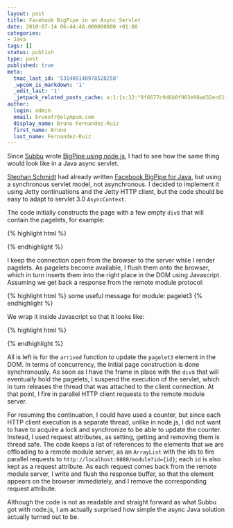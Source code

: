```yaml
---
layout: post
title: Facebook BigPipe in an Async Servlet
date: 2010-07-14 06:44:48.000000000 +01:00
categories:
- Java
tags: []
status: publish
type: post
published: true
meta:
  tmac_last_id: '531409148978528258'
  _wpcom_is_markdown: '1'
  _edit_last: '1'
  _jetpack_related_posts_cache: a:1:{s:32:"8f6677c9d6b0f903e98ad32ec61f8deb";a:2:{s:7:"expires";i:1415314715;s:7:"payload";a:3:{i:0;a:1:{s:2:"id";i:315;}i:1;a:1:{s:2:"id";i:313;}i:2;a:1:{s:2:"id";i:335;}}}}
author:
  login: admin
  email: brunofr@olympum.com
  display_name: Bruno Fernandez-Ruiz
  first_name: Bruno
  last_name: Fernandez-Ruiz
---
```


Since <a href="http://www.subbu.org/">Subbu</a> wrote <a href="http://www.subbu.org/blog/2010/07/bigpipe-done-in-node-js">BigPipe using node.js</a>, I had to see how the same thing would look like in a Java async servlet.

<a href="http://codemonkeyism.com/">Stephan Schmidt</a> had already written <a href="http://codemonkeyism.com/facebook-bigpipe-java/">Facebook BigPipe for Java</a>, but using a synchronous servlet model, not asynchronous. I decided to implement it using Jetty continuations and the Jetty HTTP client, but the code should be easy to adapt to servlet 3.0 <code>AsyncContext</code>.

<script src="http://gist.github.com/475077.js"></script>

The code initially constructs the page with a few empty <code>div</code>s that will contain the pagelets, for example:

{% highlight html %}
<div id='pagelet3'></div>
{% endhighlight %}

I keep the connection open from the browser to the server while I render pagelets. As pagelets become available, I flush them onto the browser, which in turn inserts them into the right place in the DOM using Javascript. Assuming we get back a response from the remote module protocol:

{% highlight html %}
<span>some useful message for module: pagelet3</span>
{% endhighlight %}

We wrap it inside Javascript so that it looks like:

{% highlight html %}
<script>arrived('pagelet3', '<span>some useful message for module: pagelet3</span>');</script>
{% endhighlight %}

All is left is for the <code>arrived</code> function to update the
<code>pagelet3</code> element in the DOM. In terms of concurrency, the
initial page construction is done synchronously. As soon as I have the
frame in place with the <code>div</code>s that will eventually hold
the pagelets, I suspend the execution of the servlet, which in turn
releases the thread that was attached to the client connection. At
that point, I fire in parallel HTTP client requests to the remote
module server.

For resuming the continuation, I could have used a counter, but since
each HTTP client execution is a separate thread, unlike in node.js, I
did not want to have to acquire a lock and synchronize to be able to
update the counter. Instead, I used request attributes, as setting,
getting and removing them is thread safe. The code keeps a list of
references to the elements that we are offloading to a remote module
server, as an <code>ArrayList</code> with the ids to fire parallel
requests to <code>http://localhost:8080/module?id={id}</code>; each
<code>id</code> is also kept as a request attribute. As each request
comes back from the remote module server, I write and flush the
response buffer, so that the element appears on the browser
immediately, and I remove the corresponding request attribute.

Although the code is not as readable and straight forward as what
Subbu got with node.js, I am actually surprised how simple the async
Java solution actually turned out to be.
